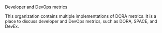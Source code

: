 Developer and DevOps metrics

This organization contains multiple implementations of DORA metrics. It is a place to discuss developer and DevOps metrics, such as DORA, SPACE, and DevEx. 
